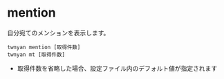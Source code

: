 # mention

自分宛てのメンションを表示します。

```
twnyan mention [取得件数]
twnyan mt [取得件数]
```

- 取得件数を省略した場合、設定ファイル内のデフォルト値が指定されます
